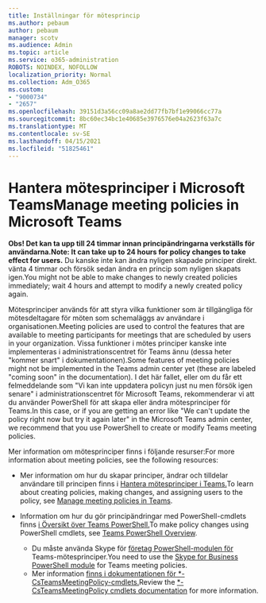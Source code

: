```yaml
---
title: Inställningar för mötesprincip
ms.author: pebaum
author: pebaum
manager: scotv
ms.audience: Admin
ms.topic: article
ms.service: o365-administration
ROBOTS: NOINDEX, NOFOLLOW
localization_priority: Normal
ms.collection: Adm_O365
ms.custom:
- "9000734"
- "2657"
ms.openlocfilehash: 39151d3a56cc09a8ae2dd77fb7bf1e99066cc77a
ms.sourcegitcommit: 8bc60ec34bc1e40685e3976576e04a2623f63a7c
ms.translationtype: MT
ms.contentlocale: sv-SE
ms.lasthandoff: 04/15/2021
ms.locfileid: "51825461"
---
```

# <a name="manage-meeting-policies-in-microsoft-teams"></a><span data-ttu-id="4ae16-102">Hantera mötesprinciper i Microsoft Teams</span><span class="sxs-lookup"><span data-stu-id="4ae16-102">Manage meeting policies in Microsoft Teams</span></span>

<span data-ttu-id="4ae16-103">**Obs! Det kan ta upp till 24 timmar innan principändringarna verkställs för användarna.**</span><span class="sxs-lookup"><span data-stu-id="4ae16-103">**Note: It can take up to 24 hours for policy changes to take effect for users.**</span></span> <span data-ttu-id="4ae16-104">Du kanske inte kan ändra nyligen skapade principer direkt. vänta 4 timmar och försök sedan ändra en princip som nyligen skapats igen.</span><span class="sxs-lookup"><span data-stu-id="4ae16-104">You might not be able to make changes to newly created policies immediately; wait 4 hours and attempt to modify a newly created policy again.</span></span>

<span data-ttu-id="4ae16-105">Mötesprinciper används för att styra vilka funktioner som är tillgängliga för mötesdeltagare för möten som schemaläggs av användare i organisationen.</span><span class="sxs-lookup"><span data-stu-id="4ae16-105">Meeting policies are used to control the features that are available to meeting participants for meetings that are scheduled by users in your organization.</span></span> <span data-ttu-id="4ae16-106">Vissa funktioner i mötes principer kanske inte implementeras i administrationscentret för Teams ännu (dessa heter "kommer snart" i dokumentationen).</span><span class="sxs-lookup"><span data-stu-id="4ae16-106">Some features of meeting policies might not be implemented in the Teams admin center yet (these are labeled "coming soon" in the documentation).</span></span> <span data-ttu-id="4ae16-107">I det här fallet, eller om du får ett felmeddelande som "Vi kan inte uppdatera policyn just nu men försök igen senare" i administrationscentret för Microsoft Teams, rekommenderar vi att du använder PowerShell för att skapa eller ändra mötesprinciper för Teams.</span><span class="sxs-lookup"><span data-stu-id="4ae16-107">In this case, or if you are getting an error like "We can't update the policy right now but try it again later" in the Microsoft Teams admin center, we recommend that you use PowerShell to create or modify Teams meeting policies.</span></span> 

<span data-ttu-id="4ae16-108">Mer information om mötesprinciper finns i följande resurser:</span><span class="sxs-lookup"><span data-stu-id="4ae16-108">For more information about meeting policies, see the following resources:</span></span>

- <span data-ttu-id="4ae16-109">Mer information om hur du skapar principer, ändrar och tilldelar användare till principen finns i [Hantera mötesprinciper i Teams.](https://docs.microsoft.com/microsoftteams/meeting-policies-in-teams)</span><span class="sxs-lookup"><span data-stu-id="4ae16-109">To learn about creating policies, making changes, and assigning users to the policy, see [Manage meeting policies in Teams](https://docs.microsoft.com/microsoftteams/meeting-policies-in-teams).</span></span>

- <span data-ttu-id="4ae16-110">Information om hur du gör principändringar med PowerShell-cmdlets finns [i Översikt över Teams PowerShell.](https://docs.microsoft.com/microsoftteams/teams-powershell-overview)</span><span class="sxs-lookup"><span data-stu-id="4ae16-110">To make policy changes using PowerShell cmdlets, see [Teams PowerShell Overview](https://docs.microsoft.com/microsoftteams/teams-powershell-overview).</span></span> 
    - <span data-ttu-id="4ae16-111">Du måste använda Skype för [företag PowerShell-modulen för](https://docs.microsoft.com/skypeforbusiness/set-up-your-computer-for-windows-powershell/download-and-install-the-skype-for-business-online-connector) Teams-mötesprinciper.</span><span class="sxs-lookup"><span data-stu-id="4ae16-111">You need to use the [Skype for Business PowerShell module](https://docs.microsoft.com/skypeforbusiness/set-up-your-computer-for-windows-powershell/download-and-install-the-skype-for-business-online-connector) for Teams meeting policies.</span></span> 
    - <span data-ttu-id="4ae16-112">Mer information [finns i dokumentationen för \*-CsTeamsMeetingPolicy-cmdlets.](https://docs.microsoft.com/search/?search=CsTeamsMeetingPolicy&view=skype-ps)</span><span class="sxs-lookup"><span data-stu-id="4ae16-112">Review the [\*-CsTeamsMeetingPolicy cmdlets documentation](https://docs.microsoft.com/search/?search=CsTeamsMeetingPolicy&view=skype-ps) for more information.</span></span>

